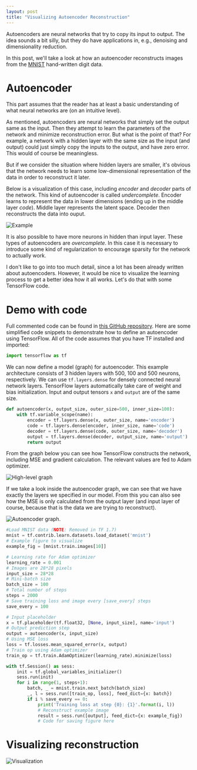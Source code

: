 ```yaml
---
layout: post
title: "Visualizing Autoencoder Reconstruction"
---
```


Autoencoders are neural networks that try to copy its input to output.
The idea sounds a bit silly, but they do have applications in, e.g., denoising
and dimensionality reduction.

In this post, we'll take a look at how an autoencoder reconstructs images
from the [MNIST][mnist] hand-written digit data.

# Autoencoder

This part assumes that the reader has at least a basic understanding of what
neural networks are (on an intuitive level).

As mentioned, autoencoders are neural networks that simply set the output same
as the input. Then they attempt to learn the parameters of the network and
minimize reconstruction error. But what is the point of that? For example,
a network with a hidden layer with the same size as the input (and output)
could just simply copy the inputs to the output, and have zero error. This
would of course be meaningless.

But if we consider the situation where hidden layers are smaller, it's obvious
that the network needs to learn some low-dimensional representation of the data
in order to reconstruct it later.

Below is a visualization of this case, including *encoder* and *decoder* parts
of the network. This kind of autoencoder is called *undercomplete*. Encoder
learns to represent the data in lower dimensions (ending up in the middle
layer *code*). Middle layer represents the latent space. Decoder then
reconstructs the data into ouput.

![Example][fig_ae]

It is also possible to have more neurons in hidden than input layer. These
types of autoencoders are *overcomplete*. In this case it is necessary to
introduce some kind of regularization to encourage sparsity for the network
to actually work.

I don't like to go into too much detail, since a lot has been already written
about autoencoders. However, it would be nice to visualize the learning
process to get a better idea how it all works. Let's do that with some
TensorFlow code.

# Demo with code

Full commented code can be found in [this GitHub repository][ae_repo].
Here are some simplified code snippets to demonstrate how to define an
autoencoder using TensorFlow. All of the code assumes that you have TF
installed and imported:

```python
import tensorflow as tf
```

We can now define a model (graph) for autoencoder. This example architecture
consists of 3 hidden layers with 500, 100 and 500 neurons, respectively.
We can use `tf.layers.dense` for densely connected neural network layers.
TensorFlow layers automatically take care of weight and bias initialization.
Input and output tensors `x` and `output` are of the same size.

```python
def autoencoder(x, output_size, outer_size=500, inner_size=100):
    with tf.variable_scope(name):
        encoder = tf.layers.dense(x, outer_size, name='encoder')
        code = tf.layers.dense(encoder, inner_size, name='code')
        decoder = tf.layers.dense(code, outer_size, name='decoder')
        output = tf.layers.dense(decoder, output_size, name='output')
        return output
```

From the graph below you can see how TensorFlow constructs the network,
including MSE and gradient calculation. The relevant values are fed to Adam
optimizer.

![High-level graph][graph1]

If we take a look inside the autoencoder graph, we can see that we have exactly
the layers we specified in our model. From this you can also see how the MSE
is only calculated from the output layer (and input layer of course, because
that is the data we are trying to reconstruct).

![Autoencoder graph.][graph2]

```python
#Load MNIST data (NOTE: Removed in TF 1.7)
mnist = tf.contrib.learn.datasets.load_dataset('mnist')
# Example figure to visualize
example_fig = [mnist.train.images[10]]
```

```python
# Learning rate for Adam optimizer
learning_rate = 0.001
# Images are 28*28 pixels
input_size = 28*28
# Mini-batch size
batch_size = 100
# Total number of steps
steps = 2000
# Save training loss and image every [save_every] steps
save_every = 100
```

```python
# Input placeholder
x = tf.placeholder(tf.float32, [None, input_size], name='input')
# Output prediction step
output = autoencoder(x, input_size)
# Using MSE loss
loss = tf.losses.mean_squared_error(x, output)
# Train op using Adam optimizer
train_op = tf.train.AdamOptimizer(learning_rate).minimize(loss)
```

```python
with tf.Session() as sess:
    init = tf.global_variables_initializer()
    sess.run(init)
    for i in range(1, steps+1):
        batch, _ = mnist.train.next_batch(batch_size)
        _, l = sess.run([train_op, loss], feed_dict={x: batch})
        if i % save_every == 0:
            print('Training loss at step {0}: {1}'.format(i, l))
            # Reconstruct example image
            result = sess.run([output], feed_dict={x: example_fig})
            # Code for saving figure here
```

# Visualizing reconstruction

![Visualization][gif_animation]

[fig_ae]: /assets/autoencoder/autoencoder.png
[gif_animation]: /assets/autoencoder/animation.gif
[mnist]: http://yann.lecun.com/exdb/mnist/
[ae_repo]: https://github.com/akajuvonen/autoencoder-reconstruct-visualizer
[graph1]: /assets/autoencoder/tf_graph_1.png
[graph2]: /assets/autoencoder/tf_graph_2.png
